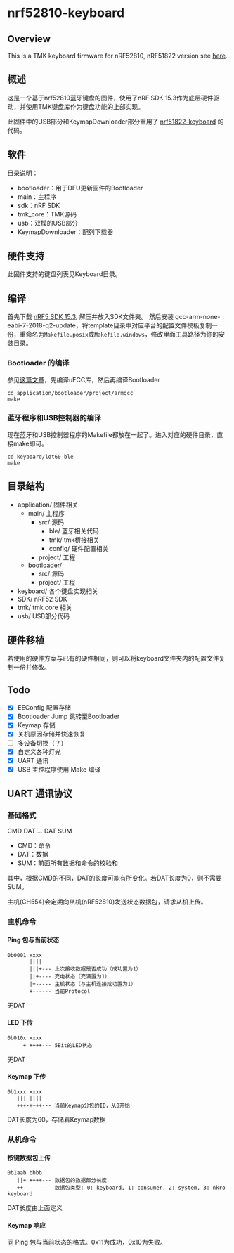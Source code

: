 # nrf52810-keyboard

## Overview

This is a TMK keyboard firmware for nRF52810, nRF51822 version see [here](https://github.com/Lotlab/nrf51822-keyboard).

## 概述

这是一个基于nrf52810蓝牙键盘的固件，使用了nRF SDK 15.3作为底层硬件驱动，并使用TMK键盘库作为键盘功能的上部实现。

此固件中的USB部分和KeymapDownloader部分重用了 [nrf51822-keyboard](https://github.com/Lotlab/nrf51822-keyboard) 的代码。

## 软件

目录说明：

- bootloader：用于DFU更新固件的Bootloader
- main：主程序
- sdk：nRF SDK
- tmk_core：TMK源码
- usb：双模的USB部分
- KeymapDownloader：配列下载器

## 硬件支持

此固件支持的键盘列表见Keyboard目录。

## 编译

首先下载 [nRF5 SDK 15.3](https://www.nordicsemi.com/Software-and-Tools/Software/nRF5-SDK/Download#infotabs), 解压并放入SDK文件夹。
然后安装 gcc-arm-none-eabi-7-2018-q2-update，将template目录中对应平台的配置文件模板复制一份，重命名为`Makefile.posix`或`Makefile.windows`，修改里面工具路径为你的安装目录。

### Bootloader 的编译
参见[这篇文章](https://devzone.nordicsemi.com/b/blog/posts/getting-started-with-nordics-secure-dfu-bootloader)，先编译uECC库，然后再编译Bootloader

```
cd application/bootloader/project/armgcc
make
```
### 蓝牙程序和USB控制器的编译
现在蓝牙和USB控制器程序的Makefile都放在一起了。进入对应的硬件目录，直接make即可。

```
cd keyboard/lot60-ble
make
```

## 目录结构
- application/ 固件相关
  - main/ 主程序
    - src/ 源码
      - ble/ 蓝牙相关代码
      - tmk/ tmk桥接相关
      - config/ 硬件配置相关
    - project/ 工程
  - bootloader/ 
    - src/ 源码
    - project/ 工程
- keyboard/ 各个键盘实现相关
- SDK/ nRF52 SDK
- tmk/ tmk core 相关
- usb/ USB部分代码

## 硬件移植
若使用的硬件方案与已有的硬件相同，则可以将keyboard文件夹内的配置文件复制一份并修改。

## Todo

- [x] EEConfig 配置存储
- [x] Bootloader Jump 跳转至Bootloader
- [x] Keymap 存储
- [x] 关机原因存储并快速恢复
- [ ] 多设备切换（？）
- [x] 自定义各种灯光
- [x] UART 通讯
- [x] USB 主控程序使用 Make 编译

## UART 通讯协议

### 基础格式

CMD DAT ... DAT SUM

- CMD：命令
- DAT：数据
- SUM：前面所有数据和命令的校验和

其中，根据CMD的不同，DAT的长度可能有所变化。若DAT长度为0，则不需要SUM。

主机(CH554)会定期向从机(nRF52810)发送状态数据包，请求从机上传。

### 主机命令

#### Ping 包与当前状态
```
0b0001 xxxx
       ||||
       |||+--- 上次接收数据是否成功（成功置为1）
       ||+---- 充电状态（充满置为1）
       |+----- 主机状态（与主机连接成功置为1）
       +------ 当前Protocol
```

无DAT

#### LED 下传
```
0b010x xxxx
     + ++++--- 5Bit的LED状态
```

无DAT

#### Keymap 下传
```
0b1xxx xxxx 
   ||| ||||
   +++-++++--- 当前Keymap分包的ID，从0开始
```

DAT长度为60，存储着Keymap数据

### 从机命令

#### 按键数据包上传
```
0b1aab bbbb 
   ||+ ++++--- 数据包的数据部分长度
   ++--------- 数据包类型: 0: keyboard, 1: consumer, 2: system, 3: nkro keyboard
```
DAT长度由上面定义

#### Keymap 响应
同 Ping 包与当前状态的格式。0x11为成功，0x10为失败。
